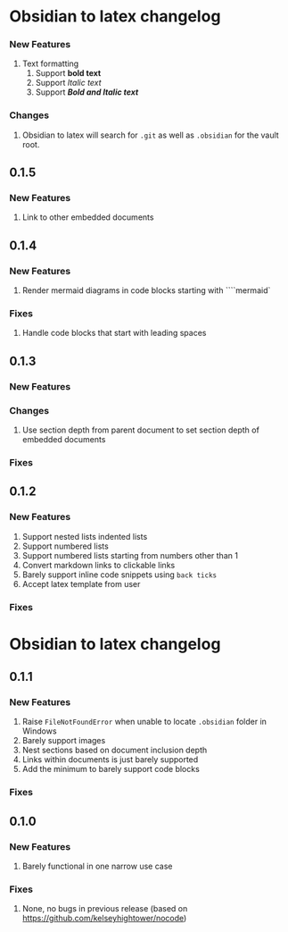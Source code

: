 # Obsidian to latex changelog

### New Features
1. Text formatting
    1. Support **bold text**
    2. Support *Italic text*
    3. Support ***Bold and Italic text***

### Changes
1. Obsidian to latex will search for `.git` as well as `.obsidian` for the vault root.

## 0.1.5

### New Features
1. Link to other embedded documents

## 0.1.4

### New Features
1. Render mermaid diagrams in code blocks starting with ````mermaid`

### Fixes
1. Handle code blocks that start with leading spaces

## 0.1.3

### New Features

### Changes
1. Use section depth from parent document to set section depth of embedded documents

### Fixes

## 0.1.2

### New Features
1. Support nested lists indented lists
2. Support numbered lists
3. Support numbered lists starting from numbers other than 1
4. Convert markdown links to clickable links
5. Barely support inline code snippets using `back ticks`
6. Accept latex template from user

### Fixes

# Obsidian to latex changelog

## 0.1.1

### New Features
1. Raise `FileNotFoundError` when unable to locate `.obsidian` folder in Windows
2. Barely support images
3. Nest sections based on document inclusion depth
4. Links within documents is just barely supported
5. Add the minimum to barely support code blocks

### Fixes

## 0.1.0

### New Features

1. Barely functional in one narrow use case

### Fixes

1. None, no bugs in previous release (based on https://github.com/kelseyhightower/nocode)
